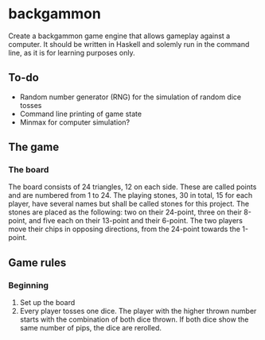 # backgammon

Create a backgammon game engine that allows gameplay against a computer. It should be written in Haskell and solemly run in the command line, as it is for learning purposes only. 

## To-do

- Random number generator (RNG) for the simulation of random dice tosses
- Command line printing of game state
- Minmax for computer simulation?

## The game

### The board

The board consists of 24 triangles, 12 on each side. These are called points and are numbered from 1 to 24. The playing stones, 30 in total, 15 for each player, have several names but shall be called stones for this project. The stones are placed as the following: two on their 24-point, three on their 8-point, and five each on their 13-point and their 6-point. The two players move their chips in opposing directions, from the 24-point towards the 1-point.

## Game rules

### Beginning

1. Set up the board
1. Every player tosses one dice. The player with the higher thrown number starts with the combination of both dice thrown. If both dice show the same number of pips, the dice are rerolled.
